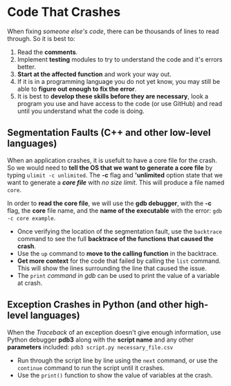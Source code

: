 Code That Crashes
=================

When fixing *someone else's code*, there can be thousands of lines to read through. So it is best
to:
  1. Read the **comments**.
  2. Implement **testing** modules to try to understand the code and it's errors better.
  3. **Start at the affected function** and work your way out.
  4. If it is in a programming language you do not yet know, you may still be able to **figure out enough to fix the error**.
  5. It is best to **develop these skills before they are necessary**, look a program you use and have access to the code (or use GitHub) and read until you understand what the code is doing.


## Segmentation Faults (C++ and other low-level languages)

When an application crashes, it is usefult to have a core file for the crash. So we would need to
**tell the OS that we want to generate a core file** by typing `ulimit -c unlimited`. The **-c** flag
and **'unlimited** option state that we want to generate a ***core file*** with *no size limit*. This
will produce a file named `core`.

In order to **read the core file**, we will use the **gdb debugger**, with the **-c** flag, the **core**
file name, and the **name of the executable** with the error:  `gdb -c core example`.

  + Once verifying the location of the segmentation fault, use the `backtrace` command to see the full **backtrace of the functions that caused the crash**. 
  + Use the `up` command to **move to the calling function** in the backtrace. 
  + **Get more context** for the code that failed by calling the `list` command. This will show the lines surrounding the line that caused the issue.
  + The `print` *command in gdb* can be used to print the value of a variable at crash.


## Exception Crashes in Python (and other high-level languages)

When the *Traceback* of an exception doesn't give enough information, use Python debugger **pdb3** along
with the **script name** and any other **parameters** included: `pdb3 script.py necessary_file.csv`

  + Run through the script line by line using the `next` command, or use the `continue` command to run the script until it crashes.
  + Use the `print()` function to show the value of variables at the crash.

 







